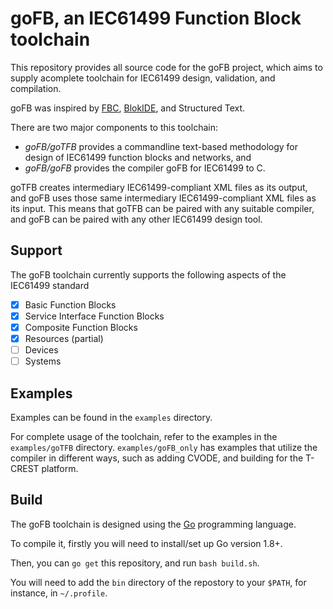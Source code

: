 # goFB, an IEC61499 Function Block toolchain

This repository provides all source code for the goFB project, which aims to supply acomplete toolchain for IEC61499 design, validation, and compilation.

goFB was inspired by [FBC](https://www.researchgate.net/publication/224453746_Efficient_implementation_of_IEC_61499_function_blocks), [BlokIDE](http://timeme.io), and Structured Text.

There are two major components to this toolchain:
* *goFB/goTFB* provides a commandline text-based methodology for design of IEC61499 function blocks and networks, and
* *goFB/goFB* provides the compiler goFB for IEC61499 to C.

goTFB creates intermediary IEC61499-compliant XML files as its output, and goFB uses those same intermediary IEC61499-compliant XML files as its input.
This means that goTFB can be paired with any suitable compiler, and goFB can be paired with any other IEC61499 design tool.

## Support

The goFB toolchain currently supports the following aspects of the IEC61499 standard
- [x] Basic Function Blocks
- [x] Service Interface Function Blocks
- [x] Composite Function Blocks
- [x] Resources (partial)
- [ ] Devices 
- [ ] Systems

## Examples

Examples can be found in the `examples` directory. 

For complete usage of the toolchain, refer to the examples in the `examples/goTFB` directory. `examples/goFB_only` has examples that utilize the compiler in different ways, such as adding CVODE, and building for the T-CREST platform.

## Build

The goFB toolchain is designed using the [Go](https://golang.org) programming language. 

To compile it, firstly you will need to install/set up Go version 1.8+.

Then, you can `go get` this repository, and run `bash build.sh`.

You will need to add the `bin` directory of the repostory to your `$PATH`, for instance, in `~/.profile`.


